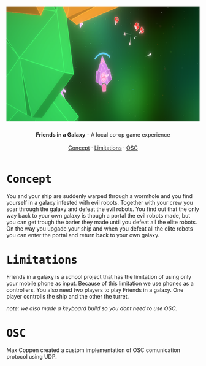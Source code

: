 <h1 align="center">
    <div align="center">
        <img Height=300 src="https://github.com/FunkyBuritto/Friends-in-a-galaxy/blob/main/.github/assets/FIAG%20Screenshot.png"> 
    </div>
</h1>


<div align="center">
  <b>Friends in a Galaxy</b> - A local co-op game experience<br>
</div>

<br>

<div align="center">
    <a href="#Concept">Concept</a>
    ·
    <a href="#Limitations">Limitations</a>
    ·
    <a href="#OSC">OSC</a>
</div>

<br>

<h1><samp>Concept</samp></h1>
You and your ship are suddenly warped through a wormhole and you find yourself in a galaxy infested with evil robots. Together with your crew you soar through the galaxy and defeat the evil robots. You find out that the only way back to your own galaxy is though a portal the evil robots made, but you can get trough the barier they made until you defeat all the elite robots. On the way you upgade your ship and when you defeat all the elite robots you can enter the portal and return back to your own galaxy.

<h1><samp>Limitations</samp></h1>
Friends in a galaxy is a school project that has the limitation of using only your mobile phone as input. Because of this limitation we use phones as a controllers. You also need two players to play Friends in a galaxy. One player controlls the ship and the other the turret.

*note: we also made a keyboard build so you dont need to use OSC.*

<h1><samp>OSC</samp></h1>
Max Coppen created a custom implementation of OSC comunication protocol using UDP.
